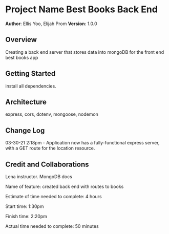 # Project Name Best Books Back End

**Author**: Ellis Yoo, Elijah Prom
**Version**: 1.0.0

## Overview

Creating a back end server that stores data into mongoDB for the front end best books app

## Getting Started

install all dependencies.

## Architecture

express, cors, dotenv, mongoose, nodemon

## Change Log

03-30-21 2:18pm - Application now has a fully-functional express server, with a GET route for the location resource.

## Credit and Collaborations

Lena instructor. MongoDB docs

Name of feature: created back end with routes to books

Estimate of time needed to complete: 4 hours

Start time: 1:30pm

Finish time: 2:20pm

Actual time needed to complete: 50 minutes

